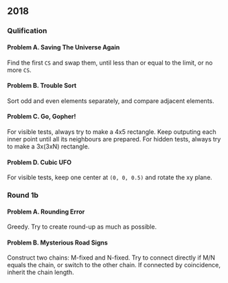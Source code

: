 ## 2018

### Qulification

#### Problem A. Saving The Universe Again

Find the first `CS` and swap them, until less than or equal to the limit, or no more `CS`.

#### Problem B. Trouble Sort

Sort odd and even elements separately, and compare adjacent elements.

#### Problem C. Go, Gopher!

For visible tests, always try to make a 4x5 rectangle. Keep outputing each inner point until all its neighbours are prepared.
For hidden tests, always try to make a 3x(3xN) rectangle.

#### Problem D. Cubic UFO

For visible tests, keep one center at `(0, 0, 0.5)` and rotate the xy plane.

### Round 1b

#### Problem A. Rounding Error

Greedy. Try to create round-up as much as possible.

#### Problem B. Mysterious Road Signs

Construct two chains: M-fixed and N-fixed. Try to connect directly if M/N equals the chain, or switch to the other chain. If connected by coincidence, inherit the chain length.
